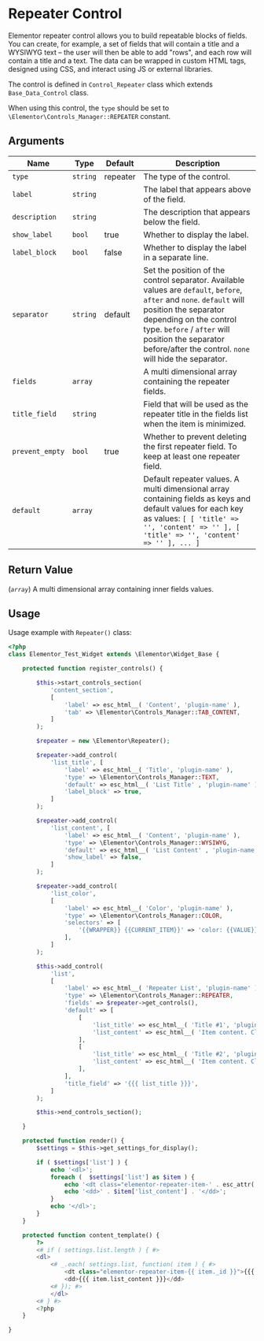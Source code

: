 # Repeater Control

Elementor repeater control allows you to build repeatable blocks of fields. You can create, for example, a set of fields that will contain a title and a WYSIWYG text – the user will then be able to add "rows", and each row will contain a title and a text. The data can be wrapped in custom HTML tags, designed using CSS, and interact using JS or external libraries.

The control is defined in `Control_Repeater` class which extends `Base_Data_Control` class.

When using this control, the `type` should be set to `\Elementor\Controls_Manager::REPEATER` constant.

## Arguments

<table>
	<thead>
		<tr>
			<th>Name</th>
			<th>Type</th>
			<th>Default</th>
			<th>Description</th>
		</tr>
	</thead>
	<tbody>
		<tr>
			<td><code>type</code></td>
			<td><code>string</code></td>
			<td>repeater</td>
			<td>The type of the control.</td>
		</tr>
		<tr>
			<td><code>label</code></td>
			<td><code>string</code></td>
			<td></td>
			<td>The label that appears above of the field.</td>
		</tr>
		<tr>
			<td><code>description</code></td>
			<td><code>string</code></td>
			<td></td>
			<td>The description that appears below the field.</td>
		</tr>
		<tr>
			<td><code>show_label</code></td>
			<td><code>bool</code></td>
			<td>true</td>
			<td>Whether to display the label.</td>
		</tr>
		<tr>
			<td><code>label_block</code></td>
			<td><code>bool</code></td>
			<td>false</td>
			<td>Whether to display the label in a separate line.</td>
		</tr>
		<tr>
			<td><code>separator</code></td>
			<td><code>string</code></td>
			<td>default</td>
			<td>Set the position of the control separator. Available values are <code>default</code>, <code>before</code>, <code>after</code> and <code>none</code>. <code>default</code> will position the separator depending on the control type. <code>before</code> / <code>after</code> will position the separator before/after the control. <code>none</code> will hide the separator.</td>
		</tr>
		<tr>
			<td><code>fields</code></td>
			<td><code>array</code></td>
			<td></td>
			<td>A multi dimensional array containing the repeater fields.</td>
		</tr>
		<tr>
			<td><code>title_field</code></td>
			<td><code>string</code></td>
			<td></td>
			<td>Field that will be used as the repeater title in the fields list when the item is minimized.</td>
		</tr>
		<tr>
			<td><code>prevent_empty</code></td>
			<td><code>bool</code></td>
			<td>true</td>
			<td>Whether to prevent deleting the first repeater field. To keep at least one repeater field.</td>
		</tr>
		<tr>
			<td><code>default</code></td>
			<td><code>array</code></td>
			<td></td>
			<td>Default repeater values. A multi dimensional array containing fields as keys and default values for each key as values: <code>[ [ 'title' =&gt; '', 'content' =&gt; '' ], [ 'title' =&gt; '', 'content' =&gt; '' ], ... ]</code></td>
		</tr>
	</tbody>
</table>

## Return Value

(_`array`_) A multi dimensional array containing inner fields values.

## Usage

Usage example with `Repeater()` class:

```php {14-43,50,72-79,84-91}
<?php
class Elementor_Test_Widget extends \Elementor\Widget_Base {

	protected function register_controls() {

		$this->start_controls_section(
			'content_section',
			[
				'label' => esc_html__( 'Content', 'plugin-name' ),
				'tab' => \Elementor\Controls_Manager::TAB_CONTENT,
			]
		);

		$repeater = new \Elementor\Repeater();

		$repeater->add_control(
			'list_title', [
				'label' => esc_html__( 'Title', 'plugin-name' ),
				'type' => \Elementor\Controls_Manager::TEXT,
				'default' => esc_html__( 'List Title' , 'plugin-name' ),
				'label_block' => true,
			]
		);

		$repeater->add_control(
			'list_content', [
				'label' => esc_html__( 'Content', 'plugin-name' ),
				'type' => \Elementor\Controls_Manager::WYSIWYG,
				'default' => esc_html__( 'List Content' , 'plugin-name' ),
				'show_label' => false,
			]
		);

		$repeater->add_control(
			'list_color',
			[
				'label' => esc_html__( 'Color', 'plugin-name' ),
				'type' => \Elementor\Controls_Manager::COLOR,
				'selectors' => [
					'{{WRAPPER}} {{CURRENT_ITEM}}' => 'color: {{VALUE}}'
				],
			]
		);

		$this->add_control(
			'list',
			[
				'label' => esc_html__( 'Repeater List', 'plugin-name' ),
				'type' => \Elementor\Controls_Manager::REPEATER,
				'fields' => $repeater->get_controls(),
				'default' => [
					[
						'list_title' => esc_html__( 'Title #1', 'plugin-name' ),
						'list_content' => esc_html__( 'Item content. Click the edit button to change this text.', 'plugin-name' ),
					],
					[
						'list_title' => esc_html__( 'Title #2', 'plugin-name' ),
						'list_content' => esc_html__( 'Item content. Click the edit button to change this text.', 'plugin-name' ),
					],
				],
				'title_field' => '{{{ list_title }}}',
			]
		);

		$this->end_controls_section();

	}

	protected function render() {
		$settings = $this->get_settings_for_display();

		if ( $settings['list'] ) {
			echo '<dl>';
			foreach (  $settings['list'] as $item ) {
				echo '<dt class="elementor-repeater-item-' . esc_attr( $item['_id'] ) . '">' . $item['list_title'] . '</dt>';
				echo '<dd>' . $item['list_content'] . '</dd>';
			}
			echo '</dl>';
		}
	}

	protected function content_template() {
		?>
		<# if ( settings.list.length ) { #>
		<dl>
			<# _.each( settings.list, function( item ) { #>
				<dt class="elementor-repeater-item-{{ item._id }}">{{{ item.list_title }}}</dt>
				<dd>{{{ item.list_content }}}</dd>
			<# }); #>
			</dl>
		<# } #>
		<?php
	}

}
```
